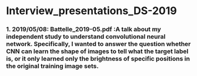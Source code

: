 # Interview_presentations_DS-2019
### 1. 2019/05/08: Battelle_2019-05.pdf :A talk about my independent study to understand convolutional neural network. Specifically, I wanted to answer the question whether CNN can learn the shape of images to tell what the target label is, or it only learned only the brightness of specific positions in the original training image sets.
